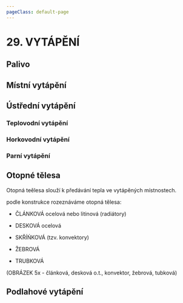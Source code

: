 ```yaml
---
pageClass: default-page
---
```


# 29. VYTÁPĚNÍ

<!--
- druhy vytápění (místní, ústřední - teplovodní, horkovodní, parní), topné médium
- druhy a systémy ÚT, schémata řešení (obr.), podstata podlahového vytápění
-->

## Palivo

## Místní vytápění

## Ústřední vytápění

### Teplovodní vytápění

### Horkovodní vytápění

### Parní vytápění

## Otopné tělesa

Otopná teělesa slouží k předávání tepla ve vytápěných místnostech.

podle konstrukce rozeznáváme otopná tělesa:

- ČLÁNKOVÁ ocelová nebo litinová (radiátory)

- DESKOVÁ ocelová

- SKŘÍŃKOVÁ (tzv. konvektory)

- ŽEBROVÁ

- TRUBKOVÁ

(OBRÁZEK 5x - článková, desková o.t., konvektor, žebrová, tubková)

## Podlahové vytápění
